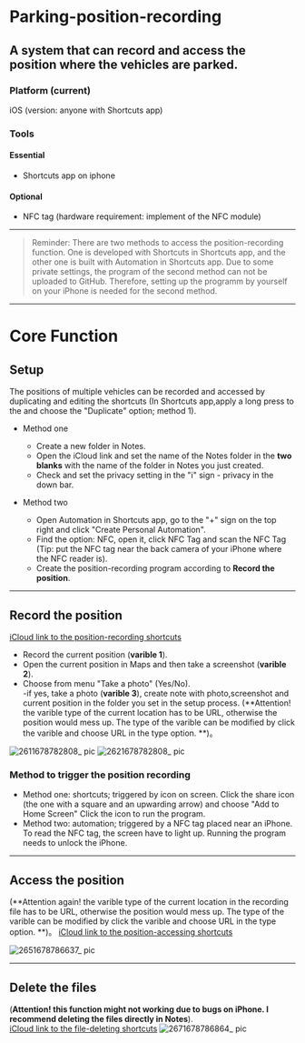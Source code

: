 # Parking-position-recording
A system that can record and access the position where the vehicles are parked. 
---
### Platform (current) 
iOS (version: anyone with Shortcuts app)   
### Tools     
#### Essential
- Shortcuts app on iphone
#### Optional
- NFC tag (hardware requirement: implement of the NFC module) 
---

> Reminder: There are two methods to access the position-recording function. One is developed with Shortcuts in Shortcuts app, and the other one is built with Automation in Shortcuts app. Due to some private settings, the program of the second method can not be uploaded to GitHub. Therefore, setting up the programm by yourself on your iPhone is needed for the second method.     


---
# Core Function 

## Setup
The positions of multiple vehicles can be recorded and accessed by duplicating and editing the shortcuts (In Shortcuts app,apply a long press to the and choose the "Duplicate" option; method 1).  

- Method one
  - Create a new folder in Notes.  
  - Open the iCloud link and set the name of the Notes folder in the **two blanks** with the name of the folder in Notes you just created.
  - Check and set the privacy setting in the "i" sign - privacy in the down bar.  

- Method two  
  - Open Automation in Shortcuts app, go to the "+" sign on the top right and click "Create Personal Automation".  
  - Find the option: NFC, open it, click NFC Tag and scan the NFC Tag (Tip: put the NFC tag near the back camera of your iPhone where the NFC reader is).  
  - Create the position-recording program according to **Record the position**. 

---
## Record the position 
[iCloud link to the position-recording shortcuts](https://www.icloud.com/shortcuts/f6b5ec875ab5469c877a7cfd76184ed4)
  - Record the current position (**varible 1**).  
  - Open the current position in Maps and then take a screenshot (**varible 2**).  
  - Choose from menu "Take a photo" (Yes/No).   
    -if yes, take a photo (**varible 3**), create note with photo,screenshot and current position in the folder you set in the setup process.
    (**Attention! the varible type of the current location has to be URL, otherwise the position would mess up. The type of the varible can be modified by click the varible and choose URL in the type option. **)。 
    
    
![2611678782808_ pic](https://user-images.githubusercontent.com/103753280/224952953-e50306b5-416c-4cd4-ac28-a66ed5b6300d.jpg)
![2621678782808_ pic](https://user-images.githubusercontent.com/103753280/224953048-19740621-3aa6-43b9-aafc-054446c82fae.jpg)



### Method to trigger the position recording

- Method one: shortcuts; triggered by icon on screen. 
  Click the share icon (the one with a square and an upwarding arrow) and choose "Add to Home Screen"
  Click the icon to run the program.   
- Method two: automation; triggered by a NFC tag placed near an iPhone.  
  To read the NFC tag, the screen have to light up. Running the program needs to unlock the iPhone.  
---
## Access the position 
(**Attention again! the varible type of the current location in the recording file has to be URL, otherwise the position would mess up. The type of the varible can be modified by click the varible and choose URL in the type option. **)。 
[iCloud link to the position-accessing shortcuts](https://www.icloud.com/shortcuts/dafc6d7916ff408fb1e4a37e5f9914a1)

![2651678786637_ pic](https://user-images.githubusercontent.com/103753280/224959468-66bcb0ff-57b0-4186-bb25-7c3de74b34d1.jpg)  

---
## Delete the files
(**Attention! this function might not working due to bugs on iPhone. I recommend deleting the files directly in Notes**).    
[iCloud link to the file-deleting shortcuts](https://www.icloud.com/shortcuts/017da0d67127422892aa36a11d286de1)
![2671678786864_ pic](https://user-images.githubusercontent.com/103753280/224960318-6fa9827f-3579-4bfe-ae3e-5ea1c699c63c.jpg)


